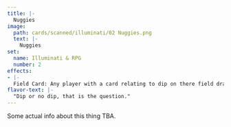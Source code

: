 ```yaml
---
title: |-
  Nuggies
image: 
  path: cards/scanned/illuminati/02 Nuggies.png
  text: |-
    Nuggies
set:
  name: Illuminati & RPG
  number: 2
effects: 
- |-
  Field Card: Any player with a card relating to dip on there field draws 2 cards at the start of each turn.
flavor-text: |-
  "Dip or no dip, that is the question."
---
```

Some actual info about this thing TBA.
